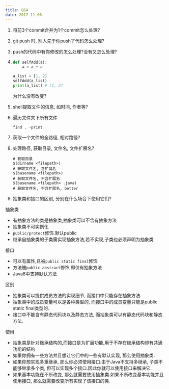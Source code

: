 ```yaml
---
title: Q&A
date: 2017-11-06
---
```


1. 将前3个commit合并为1个commit怎么处理?

2. git push 时, 别人先于你push了代码怎么处理?

3. push的代码中有你修改的怎么处理?没有又怎么处理?

4.
    ```python
    def selfAdd(a):
        a = a + a

    a_list = [1, 2]
    selfAdd(a_list)
    print(a_list) # [1, 2]
    ```

    为什么没有改变?

5. shell提取文件的信息, 如时间, 作者等?

6. 遍历文件夹下所有文件

    ```
    find . -print
    ```

7. 获取一个文件的全路径, 相对路径?
8. 处理路径, 获取目录, 文件名, 文件扩展名?

    ```shell
    # 获取目录
    $(dirname <filepath>)
    # 获取文件名, 含扩展名
    $(basename <filepath>)
    # 获取文件名, 不含扩展名
    $(basename <filepath> .java)
    # 获取文件名, 不含扩展名, better
    ```

9. 抽象类和接口的区别, 分别在什么场合下使用它们?

抽象类

* 有抽象方法的类是抽象类,抽象类可以不含有抽象方法
* 抽象类不可实例化
* `public/protect`修饰.默认public
* 继承自抽象类的子类需实现抽象方法,若不实现,子类也必须声明为抽象类

接口

* 可以有属性,且被`public static final`修饰
* 方法被`public abstract`修饰,即仅有抽象方法
* Java8中支持默认方法

区别

* 抽象类可以提供成员方法的实现细节, 而接口中只能存在抽象方法.
* 抽象类中的成员变量可以是各种类型的, 而接口中的成员变量只能是public static final类型的.
* 接口中不能含有静态代码块以及静态方法, 而抽象类可以有静态代码块和静态方法.

使用

* 抽象类是针对继承结构的,而接口是为扩展功能,用于不存在继承结构却有共通功能的结构
* 如果你拥有一些方法并且想让它们中的一些有默认实现, 那么使用抽象类.
* 如果你想实现多重继承, 那么你必须使用接口.由于Java不支持多继承, 子类不能够继承多个类, 但可以实现多个接口.因此你就可以使用接口来解决它.
* 如果基本功能在不断改变, 那么就需要使用抽象类.如果不断改变基本功能并且使用接口, 那么就需要改变所有实现了该接口的类.